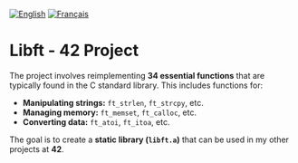 
[![English](https://img.shields.io/badge/English-blue.svg)](./READMEen.md)   [![Français](https://img.shields.io/badge/Français-gray.svg)](./README.md)

# Libft - 42 Project  

The project involves reimplementing **34 essential functions** that are typically found in the C standard library. This includes functions for:  

- **Manipulating strings:** `ft_strlen`, `ft_strcpy`, etc.  
- **Managing memory:** `ft_memset`, `ft_calloc`, etc.  
- **Converting data:** `ft_atoi`, `ft_itoa`, etc.  

The goal is to create a **static library (`libft.a`)** that can be used in my other projects at **42**.  
